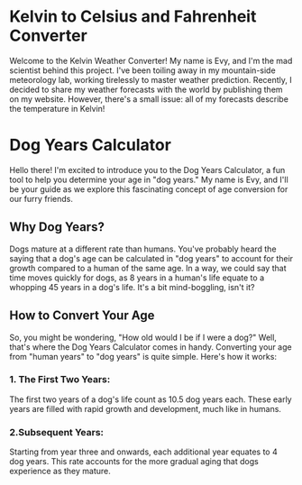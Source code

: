 # Kelvin to Celsius and Fahrenheit Converter
Welcome to the Kelvin Weather Converter! My name is Evy, and I'm the mad scientist behind this project. I've been toiling away in my mountain-side meteorology lab, working tirelessly to master weather prediction. Recently, I decided to share my weather forecasts with the world by publishing them on my website. However, there's a small issue: all of my forecasts describe the temperature in Kelvin!

# Dog Years Calculator
Hello there! I'm excited to introduce you to the Dog Years Calculator, a fun tool to help you determine your age in "dog years." My name is Evy, and I'll be your guide as we explore this fascinating concept of age conversion for our furry friends.<br>

## Why Dog Years?
Dogs mature at a different rate than humans. You've probably heard the saying that a dog's age can be calculated in "dog years" to account for their growth compared to a human of the same age. In a way, we could say that time moves quickly for dogs, as 8 years in a human's life equate to a whopping 45 years in a dog's life. It's a bit mind-boggling, isn't it?

## How to Convert Your Age
So, you might be wondering, "How old would I be if I were a dog?" Well, that's where the Dog Years Calculator comes in handy. Converting your age from "human years" to "dog years" is quite simple. Here's how it works: <br>

### 1. The First Two Years: 
The first two years of a dog's life count as 10.5 dog years each. These early years are filled with rapid growth and development, much like in humans.

### 2.Subsequent Years: 
Starting from year three and onwards, each additional year equates to 4 dog years. This rate accounts for the more gradual aging that dogs experience as they mature.
